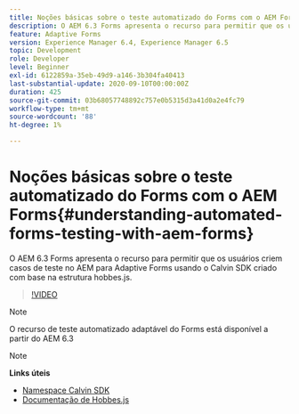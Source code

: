 ```yaml
---
title: Noções básicas sobre o teste automatizado do Forms com o AEM Forms
description: O AEM 6.3 Forms apresenta o recurso para permitir que os usuários criem casos de teste no AEM para Adaptive Forms usando o Calvin SDK criado com base na estrutura hobbes.js
feature: Adaptive Forms
version: Experience Manager 6.4, Experience Manager 6.5
topic: Development
role: Developer
level: Beginner
exl-id: 6122859a-35eb-49d9-a146-3b304fa40413
last-substantial-update: 2020-09-10T00:00:00Z
duration: 425
source-git-commit: 03b68057748892c757e0b5315d3a41d0a2e4fc79
workflow-type: tm+mt
source-wordcount: '88'
ht-degree: 1%

---
```


# Noções básicas sobre o teste automatizado do Forms com o AEM Forms{#understanding-automated-forms-testing-with-aem-forms}

O AEM 6.3 Forms apresenta o recurso para permitir que os usuários criem casos de teste no AEM para Adaptive Forms usando o Calvin SDK criado com base na estrutura hobbes.js.

>[!VIDEO](https://video.tv.adobe.com/v/19700?quality=12&learn=on)

>[!NOTE]
>
>O recurso de teste automatizado adaptável do Forms está disponível a partir do AEM 6.3

>[!NOTE]
>
>**Links úteis**
>
>* [Namespace Calvin SDK](https://helpx.adobe.com/aem-forms/6-3/calvin-sdk-javascript-api/calvin.html)
>* [Documentação de Hobbes.js](https://experienceleague.adobe.com/docs/experience-manager-release-information/aem-release-updates/previous-updates/aem-previous-versions.html?lang=pt-BR)
